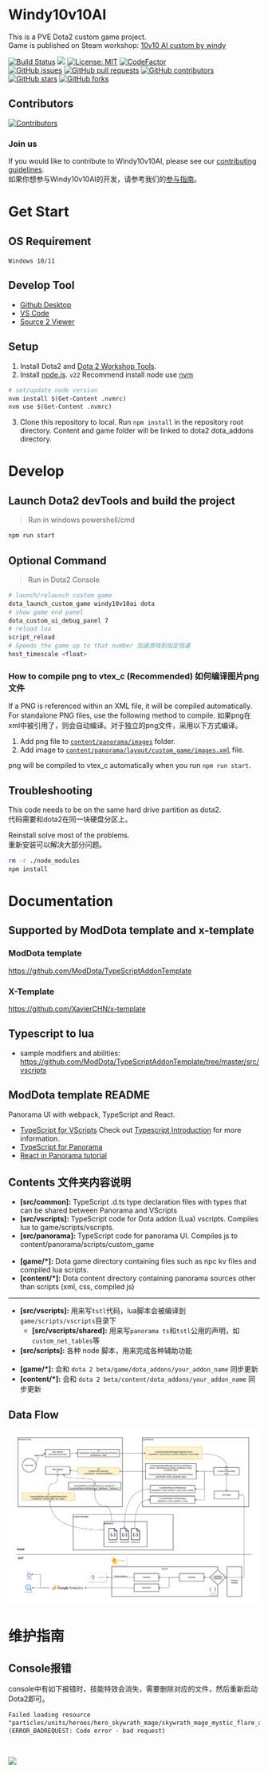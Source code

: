 # Windy10v10AI

This is a PVE Dota2 custom game project.<br>
Game is published on Steam workshop: [10v10 AI custom by windy](https://steamcommunity.com/sharedfiles/filedetails/?id=2307479570)

[![Build Status](https://github.com/windy10v10ai/game/actions/workflows/test.yml/badge.svg)](https://github.com/windy10v10ai/game/actions/workflows/test.yml)
[![](https://img.shields.io/github/release/windy10v10ai/game)](https://github.com/windy10v10ai/game/releases)
[![License: MIT](https://img.shields.io/github/license/windy10v10ai/game.svg)](LICENSE)
[![CodeFactor](https://www.codefactor.io/repository/github/windy10v10ai/game/badge)](https://www.codefactor.io/repository/github/windy10v10ai/game)
<br>
[![GitHub issues](https://img.shields.io/github/issues/windy10v10ai/game.svg)](https://github.com/windy10v10ai/game/issues)
[![GitHub pull requests](https://img.shields.io/github/issues-pr/windy10v10ai/game.svg)](https://github.com/windy10v10ai/game/pulls)
[![GitHub contributors](https://img.shields.io/github/contributors/windy10v10ai/game.svg)](https://github.com/windy10v10ai/game/graphs/contributors)
[![GitHub stars](https://img.shields.io/github/stars/windy10v10ai/game.svg)](https://github.com/windy10v10ai/game/stargazers)
[![GitHub forks](https://img.shields.io/github/forks/windy10v10ai/game.svg)](https://github.com/windy10v10ai/game/network)

## Contributors

[![Contributors](https://contrib.rocks/image?repo=windy10v10ai/game)](https://github.com/windy10v10ai/game)

### Join us

If you would like to contribute to Windy10v10AI, please see our [contributing guidelines](.github/CONTRIBUTING.md).
<br>
如果你想参与Windy10v10AI的开发，请参考我们的[参与指南](.github/CONTRIBUTING.md#参与开发-windy10v10ai)。

# Get Start

## OS Requirement

`Windows 10/11`

## Develop Tool

- [Github Desktop](https://desktop.github.com/)
- [VS Code](https://code.visualstudio.com/)
- [Source 2 Viewer](https://valveresourceformat.github.io/)

## Setup

1. Install Dota2 and [Dota 2 Workshop Tools](https://developer.valvesoftware.com/wiki/Dota_2_Workshop_Tools/Installing_and_Launching_Tools).
2. Install [node.js](https://nodejs.org/). `v22`
   Recommend install node use [nvm](https://github.com/coreybutler/nvm-windows/releases)

```bash
# set/update node version
nvm install $(Get-Content .nvmrc)
nvm use $(Get-Content .nvmrc)
```

3. Clone this repository to local. Run `npm install` in the repository root directory. Content and game folder will be linked to dota2 dota_addons directory.

# Develop

## Launch Dota2 devTools and build the project

> Run in windows powershell/cmd

```bash
npm run start
```

## Optional Command

> Run in Dota2 Console

```bash
# launch/relaunch custom game
dota_launch_custom_game windy10v10ai dota
# show game end panel
dota_custom_ui_debug_panel 7
# reload lua
script_reload
# Speeds the game up to that number 加速游戏到指定倍速
host_timescale <float>
```

### How to compile png to vtex_c (Recommended) 如何编译图片png文件

If a PNG is referenced within an XML file, it will be compiled automatically. For standalone PNG files, use the following method to compile.
如果png在xml中被引用了，则会自动编译。对于独立的png文件，采用以下方式编译。

1. Add png file to [`content/panorama/images`](/content/panorama/images) folder.
2. Add image to [`content/panorama/layout/custom_game/images.xml`](/content/panorama/layout/custom_game/images.xml) file.

png will be compiled to vtex_c automatically when you run `npm run start`.

## Troubleshooting

This code needs to be on the same hard drive partition as dota2.<br>
代码需要和dota2在同一块硬盘分区上。

Reinstall solve most of the problems.<br>
重新安装可以解决大部分问题。

```bash
rm -r ./node_modules
npm install
```

# Documentation

## Supported by ModDota template and x-template

### ModDota template

https://github.com/ModDota/TypeScriptAddonTemplate

### X-Template

https://github.com/XavierCHN/x-template

## Typescript to lua

- sample modifiers and abilities:
  https://github.com/ModDota/TypeScriptAddonTemplate/tree/master/src/vscripts

## ModDota template README

Panorama UI with webpack, TypeScript and React.

- [TypeScript for VScripts](https://typescripttolua.github.io/) Check out [Typescript Introduction](https://moddota.com/scripting/Typescript/typescript-introduction/) for more information.
- [TypeScript for Panorama](https://moddota.com/panorama/introduction-to-panorama-ui-with-typescript)
- [React in Panorama tutorial](https://moddota.com/panorama/react)

## Contents 文件夹内容说明

- **[src/common]:** TypeScript .d.ts type declaration files with types that can be shared between Panorama and VScripts
- **[src/vscripts]:** TypeScript code for Dota addon (Lua) vscripts. Compiles lua to game/scripts/vscripts.
- **[src/panorama]:** TypeScript code for panorama UI. Compiles js to content/panorama/scripts/custom_game
  <br>
  <br>
- **[game/*]:** Dota game directory containing files such as npc kv files and compiled lua scripts.
- **[content/*]:** Dota content directory containing panorama sources other than scripts (xml, css, compiled js)

---

- **[src/vscripts]:** 用来写`tstl`代码，lua脚本会被编译到`game/scripts/vscripts`目录下
  - **[src/vscripts/shared]:** 用来写`panorama ts`和`tstl`公用的声明，如`custom_net_tables`等
- **[src/scripts]:** 各种 node 脚本，用来完成各种辅助功能
  <br>
  <br>
- **[game/*]:** 会和 `dota 2 beta/game/dota_addons/your_addon_name` 同步更新
- **[content/*]:** 会和 `dota 2 beta/content/dota_addons/your_addon_name` 同步更新

## Data Flow

![Data Flow](docs/drawio/dataflow.png)

# 维护指南

## Console报错

console中有如下报错时，技能特效会消失，需要删除对应的文件，然后重新启动Dota2即可。

```
Failed loading resource "particles/units/heroes/hero_skywrath_mage/skywrath_mage_mystic_flare_ambient.vpcf_c" (ERROR_BADREQUEST: Code error - bad request)
```

<br>

![](https://api.moedog.org/count/@windybirth.readme)
